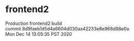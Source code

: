 # frontend2  
Production frontend2 build  
commit 8d9faeb1d5d4a6604d030aa42233e8e968d98e0a  
Mon Dec 14 13:05:35 PST 2020  
